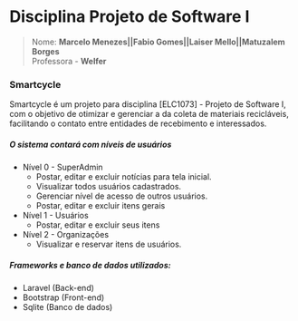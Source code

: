 # Disciplina Projeto de Software I
>Nome: **Marcelo Menezes||Fabio Gomes||Laiser Mello||Matuzalem Borges**<br>
>Professora - **Welfer**<br>

### Smartcycle
Smartcycle é um projeto para disciplina [ELC1073] - Projeto de Software I, com o objetivo de otimizar e gerenciar a da coleta de materiais recicláveis, facilitando o contato entre entidades de recebimento e interessados.<br>

##### O sistema contará com níveis de usuários
- Nível 0 - SuperAdmin
  - Postar, editar e excluir notícias para tela inicial.
  - Visualizar todos usuários cadastrados.
  - Gerenciar nível de acesso de outros usuários.
  - Postar, editar e excluir itens gerais
- Nível 1 - Usuários
  - Postar, editar e excluir seus itens
- Nível 2 - Organizações
  - Visualizar e reservar itens de usuários.


##### Frameworks e banco de dados utilizados:
- Laravel (Back-end)
- Bootstrap (Front-end)
- Sqlite (Banco de dados)
